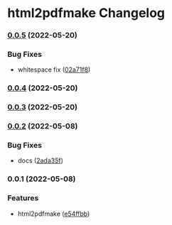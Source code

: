 # html2pdfmake Changelog
### [0.0.5](https://github.com/dantio/html2pdfmake/compare/v0.0.4...v0.0.5) (2022-05-20)


### Bug Fixes

* whitespace fix ([02a71f8](https://github.com/dantio/html2pdfmake/commit/02a71f843b161abc57b04f6d08463c116595f330))

### [0.0.4](https://github.com/dantio/html2pdfmake/compare/v0.0.3...v0.0.4) (2022-05-20)

### [0.0.3](https://github.com/dantio/html2pdfmake/compare/v0.0.2...v0.0.3) (2022-05-20)

### [0.0.2](https://github.com/dantio/html2pdfmake/compare/v0.0.1...v0.0.2) (2022-05-08)


### Bug Fixes

* docs ([2ada35f](https://github.com/dantio/html2pdfmake/commit/2ada35f80d1ee7deb163034facc7f4675705745e))

### 0.0.1 (2022-05-08)


### Features

* html2pdfmake ([e54ffbb](https://github.com/dantio/html2pdfmake/commit/e54ffbb046b386631c12643f5f0497bbce8f804c))
